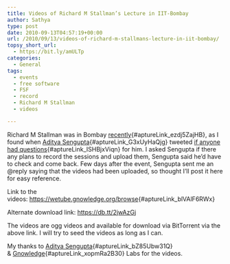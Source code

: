```yaml
---
title: Videos of Richard M Stallman’s Lecture in IIT-Bombay
author: Sathya
type: post
date: 2010-09-13T04:57:19+00:00
url: /2010/09/13/videos-of-richard-m-stallmans-lecture-in-iit-bombay/
topsy_short_url:
  - https://bit.ly/amULTp
categories:
  - General
tags:
  - events
  - free software
  - FSF
  - record
  - Richard M Stallman
  - videos

---
```

Richard M Stallman was in Bombay [recently][1]{#aptureLink_ezdj5ZajHB}, as I found when [Aditya Sengupta][2]{#aptureLink_G3xUyHaQjg} tweeted [if anyone had questions][3]{#aptureLink_ISHBjxViqn} for him. I asked Sengupta if there any plans to record the sessions and upload them, Sengupta said he&#8217;d have to check and come back. Few days after the event, Sengupta sent me an @reply saying that the videos had been uploaded, so thought I&#8217;ll post it here for easy reference.

<!--more-->

Link to the videos: <https://wetube.gnowledge.org/browse>{#aptureLink_blVAlF6RWx}

Alternate download link: <a href="https://db.tt/2jwAzGj" target="_blank">https://db.tt/2jwAzGj</a>

The videos are ogg videos and available for download via BitTorrent via the above link. I will try to seed the videos as long as I can.

My thanks to [Aditya Sengupta][4]{#aptureLink_bZ85Ubw31Q} & [Gnowledge][5]{#aptureLink_xopmRa2B30} Labs for the videos.

 [1]: https://twitter.com/Sengupta/status/23060473878
 [2]: https://twitter.com/Sengupta
 [3]: https://twitter.com/Sengupta/status/23060066974
 [4]: https://vignettinglife.com/
 [5]: https://www.gnowledge.org/